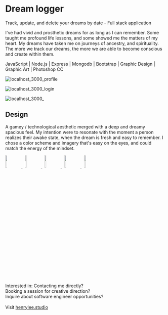 # Dream logger
Track, update, and delete your dreams by date - Full stack application

I've had vivid and prosthetic dreams for as long as I can remember. Some taught me profound life lessons, and some showed me the matters of my heart. My dreams have taken me on journeys of ancestry, and spirituality. The more we track our dreams, the more we are able to become conscious and create within them. 

JavaScript | Node.js | Express | Mongodb | Bootstrap | Graphic Design | Graphic Art | Photoshop CC

![localhost_3000_profile](https://user-images.githubusercontent.com/101936420/172062223-c5b3fe18-1dc2-451c-8bfa-817e2751b569.png)

![localhost_3000_login](https://user-images.githubusercontent.com/101936420/172062252-f080f9c2-23d4-44f8-b65f-5b655fd25a08.png)

![localhost_3000_](https://user-images.githubusercontent.com/101936420/172062260-b55c3f39-af2a-466d-afec-04609acc0f59.png)

## Design
A gamey / technological aesthetic merged with a deep and dreamy spacious feel. My intention were to resonate with the moment a person realizes their awake state, when the dream is fresh and easy to remember. I chose a color scheme and imagery that's easy on the eyes, and could match the energy of the mindset.

<p align="left">
  <a href="https://henrylee.studio/" target="_blank">
    <img src="https://user-images.githubusercontent.com/101936420/172000054-7df36c23-7223-488f-8ecd-9f6bb4a79ff4.png" width="10%"/>
  </a>
&nbsp
  <a href="https://www.linkedin.com/in/henry-lee-studio/" target="_blank">
    <img src="https://user-images.githubusercontent.com/101936420/172000064-68bffe39-7735-44bf-8b9e-5228913c5eed.png" width="10%"/>
  </a>
&nbsp
  <a href="https://twitter.com/henryleestudio" target="_blank">
    <img src="https://user-images.githubusercontent.com/101936420/172000066-76823694-4946-4c18-9b6c-866c9428a49c.png" width="10%"/>
  </a>
&nbsp
  <a href="https://angel.co/u/henry-lee-studio" target="_blank">
      <img src="https://user-images.githubusercontent.com/101936420/172000074-c75d3108-337c-4756-8a45-f05912613242.png" width="10%"/>
  </a>
&nbsp
   <a href="http://www.henrylee.studio/img/henry-lee-resume.pdf" target="_blank">
      <img src="https://user-images.githubusercontent.com/101936420/172000081-20e4d8e7-7785-4e19-94a9-4be5cf40506c.png" width="10%"/>
  </a>
  </p>

<section margin-left:50px;>
Interested in:
Contacting me directly? <br>
Booking a session for creative direction? <br>
Inquire about software engineer opportunities? <br>
<br>
Visit <a href = "https://henrylee.studio/">henrylee.studio</a>
</section>

